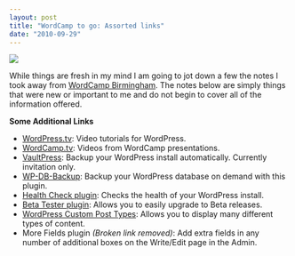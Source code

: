 ```yaml
---
layout: post
title: "WordCamp to go: Assorted links"
date: "2010-09-29"
---
```


![](images/wordcamp-in-a-box.jpg)

While things are fresh in my mind I am going to jot down a few the notes I took away from [WordCamp Birmingham](http://wordcampbirmingham.org/). The notes below are simply things that were new or important to me and do not begin to cover all of the information offered.

**Some Additional Links**

- [WordPress.tv](http://wordpress.tv/): Video tutorials for WordPress.
- [WordCamp.tv](http://wordpress.tv/category/wordcamptv/): Videos from WordCamp presentations.
- [VaultPress](http://www.vaultpress.com/): Backup your WordPress install automatically. Currently invitation only.
- [WP-DB-Backup](http://wordpress.org/extend/plugins/wp-db-backup/): Backup your WordPress database on demand with this plugin.
- [Health Check plugin](http://wordpress.org/extend/plugins/health-check/): Checks the health of your WordPress install.
- [Beta Tester plugin](http://wordpress.org/extend/plugins/wordpress-beta-tester/): Allows you to easily upgrade to Beta releases.
- [WordPress Custom Post Types](http://codex.wordpress.org/Custom_Post_Types): Allows you to display many different types of content.
- More Fields plugin _(Broken link removed)_: Add extra fields in any number of additional boxes on the Write/Edit page in the Admin.

